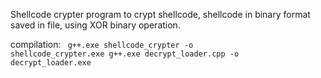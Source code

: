 Shellcode crypter program to crypt shellcode, shellcode in binary format saved in file, using XOR binary operation.

compilation:
<code>
g++.exe shellcode_crypter -o shellcode_crypter.exe
g++.exe decrypt_loader.cpp -o decrypt_loader.exe</code>
